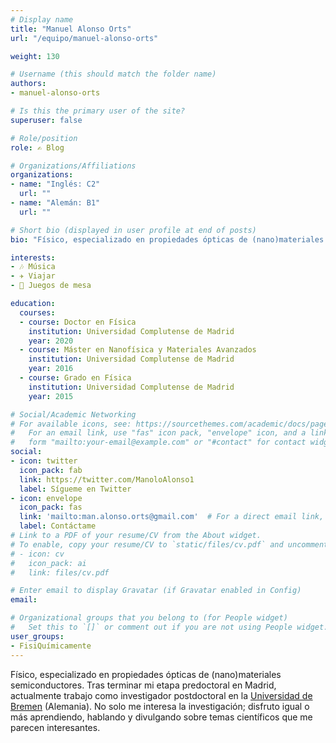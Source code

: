 ```yaml
---
# Display name
title: "Manuel Alonso Orts"
url: "/equipo/manuel-alonso-orts"

weight: 130

# Username (this should match the folder name)
authors:
- manuel-alonso-orts

# Is this the primary user of the site?
superuser: false

# Role/position
role: ✍️ Blog

# Organizations/Affiliations
organizations:
- name: "Inglés: C2"
  url: ""
- name: "Alemán: B1"
  url: ""

# Short bio (displayed in user profile at end of posts)
bio: "Físico, especializado en propiedades ópticas de (nano)materiales semiconductores. Postdoc en la [Universidad de Bremen](https://www.uni-bremen.de/en/ifp/research-groups/solid-state-materials-research-group-eickhoff/team-research-group-eickhoff/dr-manuel-alonso-orts) (Alemania)."

interests:
- 🎶 Música
- ✈️ Viajar
- 🧩 Juegos de mesa

education:
  courses:
  - course: Doctor en Física
    institution: Universidad Complutense de Madrid
    year: 2020
  - course: Máster en Nanofísica y Materiales Avanzados
    institution: Universidad Complutense de Madrid
    year: 2016
  - course: Grado en Física
    institution: Universidad Complutense de Madrid
    year: 2015

# Social/Academic Networking
# For available icons, see: https://sourcethemes.com/academic/docs/page-builder/#icons
#   For an email link, use "fas" icon pack, "envelope" icon, and a link in the
#   form "mailto:your-email@example.com" or "#contact" for contact widget.
social:
- icon: twitter
  icon_pack: fab
  link: https://twitter.com/ManoloAlonso1
  label: Sígueme en Twitter
- icon: envelope
  icon_pack: fas
  link: 'mailto:man.alonso.orts@gmail.com'  # For a direct email link, use "mailto:test@example.org".
  label: Contáctame 
# Link to a PDF of your resume/CV from the About widget.
# To enable, copy your resume/CV to `static/files/cv.pdf` and uncomment the lines below.
# - icon: cv
#   icon_pack: ai
#   link: files/cv.pdf

# Enter email to display Gravatar (if Gravatar enabled in Config)
email:

# Organizational groups that you belong to (for People widget)
#   Set this to `[]` or comment out if you are not using People widget.
user_groups:
- FisiQuímicamente
---
```


Físico, especializado en propiedades ópticas de (nano)materiales semiconductores. Tras terminar mi etapa predoctoral en Madrid, actualmente trabajo como investigador postdoctoral en la [Universidad de Bremen](https://www.uni-bremen.de/en/ifp/research-groups/solid-state-materials-research-group-eickhoff/team-research-group-eickhoff/dr-manuel-alonso-orts) (Alemania). No solo me interesa la investigación; disfruto igual o más aprendiendo, hablando y divulgando sobre temas científicos que me parecen interesantes.